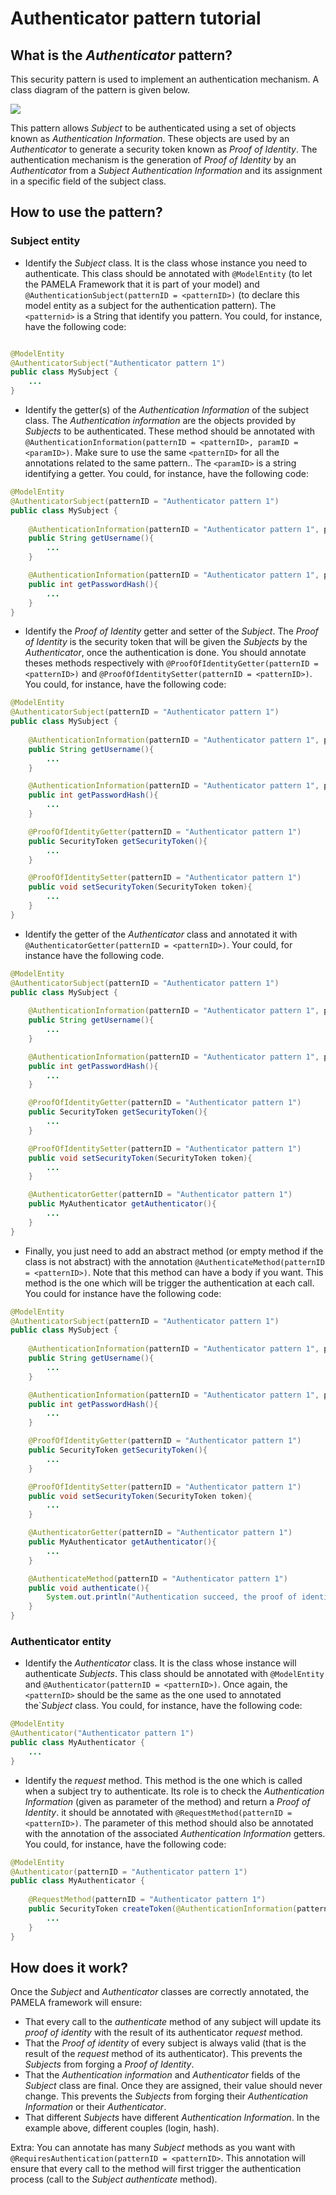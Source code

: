 # Authenticator pattern tutorial

## What is the _Authenticator_ pattern?

This security pattern is used to implement an authentication mechanism. A class diagram of the pattern is given below.

![](../../../../../../../../img/authenticator.png)

This pattern allows _Subject_ to be authenticated using a set of objects known as _Authentication Information_. These objects are used by an _Authenticator_ to generate a security token known as _Proof of Identity_. The authentication mechanism is the generation of _Proof of Identity_ by an _Authenticator_ from a _Subject_ _Authentication Information_ and its assignment in a specific field of the subject class.

## How to use the pattern?

### Subject entity

- Identify the _Subject_ class. It is the class whose instance you need to authenticate. This class should be annotated with `@ModelEntity` (to let the PAMELA Framework that it is part of your model) and `@AuthenticationSubject(patternID = <patternID>)` (to declare this model entity as a subject for the authentication pattern). The `<patternid>` is a String that identify you pattern. You could, for instance, have the following code:
~~~java

@ModelEntity
@AuthenticatorSubject("Authenticator pattern 1")
public class MySubject {
    ...
}
~~~
- Identify the getter(s) of the _Authentication Information_ of the subject class. The _Authentication information_ are the objects provided by _Subjects_ to be authenticated. These method should be annotated with `@AuthenticationInformation(patternID = <patternID>, paramID = <paramID>)`. Make sure to use the same `<patternID>` for all the annotations related to the same pattern.. The `<paramID>` is a string identifying a getter. You could, for instance, have the following code:
~~~java
@ModelEntity
@AuthenticatorSubject(patternID = "Authenticator pattern 1")
public class MySubject {
    
    @AuthenticationInformation(patternID = "Authenticator pattern 1", paramID = "username")
    public String getUsername(){
        ...
    }

    @AuthenticationInformation(patternID = "Authenticator pattern 1", paramID = "password")
    public int getPasswordHash(){
        ...
    }
}
~~~
- Identify the _Proof of Identity_ getter and setter of the _Subject_. The _Proof of Identity_ is the security token that will be given the _Subjects_ by the _Authenticator_, once the authentication is done. You should annotate theses methods respectively with `@ProofOfIdentityGetter(patternID = <patternID>)` and `@ProofOfIdentitySetter(patternID = <patternID>)`. You could, for instance, have the following code:
~~~java
@ModelEntity
@AuthenticatorSubject(patternID = "Authenticator pattern 1")
public class MySubject {
    
    @AuthenticationInformation(patternID = "Authenticator pattern 1", paramID = "username")
    public String getUsername(){
        ...
    }

    @AuthenticationInformation(patternID = "Authenticator pattern 1", paramID = "password")
    public int getPasswordHash(){
        ...
    }

    @ProofOfIdentityGetter(patternID = "Authenticator pattern 1")
    public SecurityToken getSecurityToken(){
        ...
    }

    @ProofOfIdentitySetter(patternID = "Authenticator pattern 1")
    public void setSecurityToken(SecurityToken token){
        ...
    }
}
~~~
- Identify the getter of the _Authenticator_ class and annotated it with `@AuthenticatorGetter(patternID = <patternID>)`. Your could, for instance have the following code.
~~~java
@ModelEntity
@AuthenticatorSubject(patternID = "Authenticator pattern 1")
public class MySubject {
    
    @AuthenticationInformation(patternID = "Authenticator pattern 1", paramID = "username")
    public String getUsername(){
        ...
    }

    @AuthenticationInformation(patternID = "Authenticator pattern 1", paramID = "password")
    public int getPasswordHash(){
        ...
    }

    @ProofOfIdentityGetter(patternID = "Authenticator pattern 1")
    public SecurityToken getSecurityToken(){
        ...
    }

    @ProofOfIdentitySetter(patternID = "Authenticator pattern 1")
    public void setSecurityToken(SecurityToken token){
        ...
    }

    @AuthenticatorGetter(patternID = "Authenticator pattern 1")
    public MyAuthenticator getAuthenticator(){
        ...
    }
}
~~~
- Finally, you just need to add an abstract method (or empty method if the class is not abstract) with the annotation `@AuthenticateMethod(patternID = <patternID>)`. Note that this method can have a body if you want. This method is the one which will be trigger the authentication at each call. You could for instance have the following code:
~~~java
@ModelEntity
@AuthenticatorSubject(patternID = "Authenticator pattern 1")
public class MySubject {
    
    @AuthenticationInformation(patternID = "Authenticator pattern 1", paramID = "username")
    public String getUsername(){
        ...
    }

    @AuthenticationInformation(patternID = "Authenticator pattern 1", paramID = "password")
    public int getPasswordHash(){
        ...
    }

    @ProofOfIdentityGetter(patternID = "Authenticator pattern 1")
    public SecurityToken getSecurityToken(){
        ...
    }

    @ProofOfIdentitySetter(patternID = "Authenticator pattern 1")
    public void setSecurityToken(SecurityToken token){
        ...
    }

    @AuthenticatorGetter(patternID = "Authenticator pattern 1")
    public MyAuthenticator getAuthenticator(){
        ...
    }

    @AuthenticateMethod(patternID = "Authenticator pattern 1")
    public void authenticate(){
        System.out.println("Authentication succeed, the proof of identity is now " + getSecurityToken());
    }
}
~~~   

### Authenticator entity

- Identify the _Authenticator_ class. It is the class whose instance will authenticate _Subjects_. This class should be annotated with `@ModelEntity` and `@Authenticator(patternID = <patternID>)`. Once again, the `<patternID>` should be the same as the one used to annotated the`_Subject_ class. You could, for instance, have the following code:
~~~java
@ModelEntity
@Authenticator("Authenticator pattern 1")
public class MyAuthenticator {
    ...
}
~~~
- Identify the _request_ method. This method is the one which is called when a subject try to authenticate. Its role is to check the _Authentication Information_ (given as parameter of the method) and return a _Proof of Identity_. it should be annotated with `@RequestMethod(patternID = <patternID>)`. The parameter of this method should also be annotated with the annotation of the associated _Authentication Information_ getters. You could, for instance, have the following code:
~~~java
@ModelEntity
@Authenticator(patternID = "Authenticator pattern 1")
public class MyAuthenticator {
    
    @RequestMethod(patternID = "Authenticator pattern 1")
    public SecurityToken createToken(@AuthenticationInformation(patternID = "Authenticator pattern 1", paramID = "username") String username, @AuthenticationInformation(patternID = "Authenticator pattern 1", paramID = "password") int password){
        ...
    }
}
~~~

## How does it work?

Once the _Subject_ and _Authenticator_ classes are correctly annotated, the PAMELA framework will ensure:
- That every call to the _authenticate_ method of any subject will update its _proof of identity_ with the result of its authenticator _request_ method.
- That the _Proof of identity_ of every subject is always valid (that is the result of the _request_ method of its authenticator). This prevents the _Subjects_ from forging a _Proof of Identity_.
- That the _Authentication information_ and _Authenticator_ fields of the _Subject_ class are final. Once they are assigned, their value should never change. This prevents the _Subjects_ from forging their _Authentication Information_ or their _Authenticator_.
- That different _Subjects_ have different _Authentication Information_. In the example above, different couples (login, hash). 


Extra: You can annotate has many _Subject_ methods as you want with `@RequiresAuthentication(patternID = <patternID>`. This annotation will ensure that every call to the method will first trigger the authentication process (call to the _Subject authenticate_ method).

